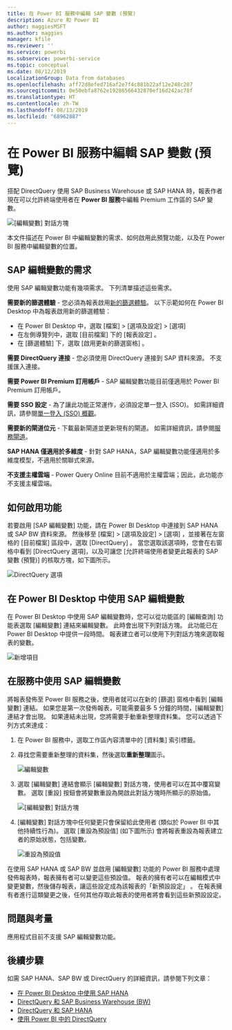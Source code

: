 ```yaml
---
title: 在 Power BI 服務中編輯 SAP 變數 (預覽)
description: Azure 和 Power BI
author: maggiesMSFT
ms.author: maggies
manager: kfile
ms.reviewer: ''
ms.service: powerbi
ms.subservice: powerbi-service
ms.topic: conceptual
ms.date: 08/12/2019
LocalizationGroup: Data from databases
ms.openlocfilehash: aff72d8efed716af2e7f4c881b22af12e248c207
ms.sourcegitcommit: 0e50ebfa8762e19286566432870ef16d242ac78f
ms.translationtype: HT
ms.contentlocale: zh-TW
ms.lasthandoff: 08/13/2019
ms.locfileid: "68962887"
---
```

# <a name="edit-sap-variables-in-the-power-bi-service-preview"></a>在 Power BI 服務中編輯 SAP 變數 (預覽)

搭配 DirectQuery 使用 SAP Business Warehouse 或 SAP HANA 時，報表作者現在可以允許終端使用者在 **Power BI 服務**中編輯 Premium 工作區的 SAP 變數。

![[編輯變數] 對話方塊](media/service-edit-sap-variables/sap-edit-variables-dialog.png)

本文件描述在 Power BI 中編輯變數的需求、如何啟用此預覽功能，以及在 Power BI 服務中編輯變數的位置。

## <a name="requirements-for-sap-edit-variables"></a>SAP 編輯變數的需求

使用 SAP 編輯變數功能有幾項需求。 下列清單描述這些需求。

**需要新的篩選體驗** - 您必須為報表啟用[新的篩選體驗](power-bi-report-filter.md)。 以下示範如何在 Power BI Desktop 中為報表啟用新的篩選體驗：
- 在 Power BI Desktop 中，選取 [檔案]   > [選項及設定]   > [選項] 
- 在左側導覽列中，選取 [目前檔案]  下的 [報表設定]  。
- 在 [篩選體驗]  下，選取 [啟用更新的篩選窗格]  。

**需要 DirectQuery 連接** - 您必須使用 DirectQuery 連接到 SAP 資料來源。 不支援匯入連接。

**需要 Power BI Premium 訂用帳戶** - SAP 編輯變數功能目前僅適用於 Power BI Premium 訂用帳戶。

**需要 SSO 設定** - 為了讓此功能正常運作，必須設定單一登入 (SSO)。 如需詳細資訊，請參閱[單一登入 (SSO) 概觀](service-gateway-sso-overview.md)。

**需要新的閘道位元** - 下載最新閘道並更新現有的閘道。 如需詳細資訊，請參閱[服務閘道](service-gateway-onprem.md)。

**SAP HANA 僅適用於多維度** - 針對 SAP HANA，SAP 編輯變數功能僅適用於多維度模型，不適用於關聯式來源。

**不支援主權雲端** - Power Query Online 目前不適用於主權雲端；因此，此功能亦不支援主權雲端。

## <a name="how-to-enable-the-feature"></a>如何啟用功能

若要啟用 [SAP 編輯變數]  功能，請在 Power BI Desktop 中連接到 SAP HANA 或 SAP BW 資料來源。 然後移至 [檔案] > [選項及設定] > [選項]  ，並接著在左窗格的 [目前檔案] 區段中，選取 [DirectQuery]  。 當您選取該選項時，您會在右窗格中看到 [DirectQuery 選項]，以及可讓您 [允許終端使用者變更此報表的 SAP 變數 (預覽)]  的核取方塊，如下圖所示。

![DirectQuery 選項](media/service-edit-sap-variables/sap-preview-setting-in-desktop.png)

## <a name="use-sap-edit-variables-in-power-bi-desktop"></a>在 Power BI Desktop 中使用 SAP 編輯變數

在 Power BI Desktop 中使用 SAP 編輯變數時，您可以從功能區的 [編輯查詢]  功能表選取 [編輯變數] 連結來編輯變數。 此時會出現下列對話方塊。 此功能已在 Power BI Desktop 中提供一段時間。 報表建立者可以使用下列對話方塊來選取報表的變數。

![新增項目](media/service-edit-sap-variables/sap-variables-add-items.png)

## <a name="use-sap-edit-variables-in-the-service"></a>在服務中使用 SAP 編輯變數

將報表發佈至 Power BI 服務之後，使用者就可以在新的 [篩選] 窗格中看到 [編輯變數]  連結。 如果您是第一次發佈報表，可能需要最多 5 分鐘的時間，[編輯變數] 連結才會出現。 如果連結未出現，您將需要手動重新整理資料集。
您可以透過下列方式來達成：

1. 在 Power BI 服務中，選取工作區內容清單中的 [資料集]  索引標籤。

2. 尋找您需要重新整理的資料集，然後選取**重新整理**圖示。

    ![編輯變數](media/service-edit-sap-variables/sap-edit-variables-link.png)

3. 選取 [編輯變數] 連結會顯示 [編輯變數]  對話方塊，使用者可以在其中覆寫變數。 選取 [重設]  按鈕會將變數重設為開啟此對話方塊時所顯示的原始值。

    ![[編輯變數] 對話方塊](media/service-edit-sap-variables/sap-edit-variables-dialog.png)

4. [編輯變數]  對話方塊中任何變更只會保留給此使用者 (類似於 Power BI 中其他持續性行為)。 選取 [重設為預設值]  (如下圖所示) 會將報表重設為報表建立者的原始狀態，包括變數。

    ![重設為預設值](media/service-edit-sap-variables/reset-to-default.png)

在使用 SAP HANA 或 SAP BW 並啟用 [編輯變數]  功能的 Power BI 服務中處理發佈報表時，報表擁有者可以變更這些預設值。 報表的擁有者可以在編輯模式中變更變數，然後儲存報表，讓這些設定成為該報表的「新預設設定」  。 在報表擁有者進行這類變更之後，任何其他存取此報表的使用者將會看到這些新預設設定。

## <a name="issues-and-considerations"></a>問題與考量

應用程式目前不支援 SAP 編輯變數功能。

## <a name="next-steps"></a>後續步驟

如需 SAP HANA、SAP BW 或 DirectQuery 的詳細資訊，請參閱下列文章：

- [在 Power BI Desktop 中使用 SAP HANA](desktop-sap-hana.md)
- [DirectQuery 和 SAP Business Warehouse (BW)](desktop-directquery-sap-bw.md)
- [DirectQuery 和 SAP HANA](desktop-directquery-sap-hana.md)
- [使用 Power BI 中的 DirectQuery](desktop-directquery-about.md)